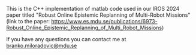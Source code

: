 This is the C++ implementation of matlab code used in our IROS 2024 paper titled "Robust Online Epistemic Replanning of Multi-Robot Missions" (link to the paper: https://www.es.mdu.se/publications/6973-Robust_Online_Epistemic_Replanning_of_Multi_Robot_Missions)

If you have any questions you can contact me at branko.miloradovic@mdu.se
